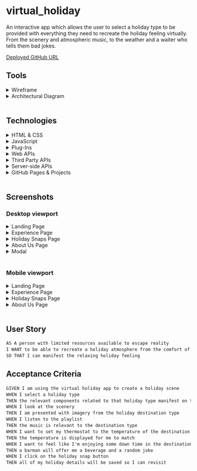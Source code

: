 # virtual_holiday

An interactive app which allows the user to select a holiday type to be provided with everything they need to recreate the holiday feeling virtually.
From the scenery and atmospheric music, to the weather and a waiter who tells them bad jokes.

[Deployed GitHub URL](...)

## Tools

<details>
<summary>Wireframe</summary>

![experience-page](./assets/screenshots/wireframe.png)

</details>

<details>
<summary>Architectural Diagram</summary>

![experience-page](./assets/screenshots/ad.png)

</details>
</br>

## Technologies

<details>
<summary>HTML & CSS</summary>
- Video
- Audio
- Bulma frameworks
- Media queries
- Variables
- Responsiveness
- FontAwesome
</details>

<details>
<summary>JavaScript</summary>
  - Event Listeners
  - Template Strings
  - Conditional Statements
</details>

<details>
<summary>Plug-Ins</summary>
  - Typewriter
  - Unique IDs
</details>

<details>
<summary>Web APIs</summary>
  - Document Object Model
  - Local Storage
</details>

<details>
<summary>Third Party APIs</summary>
  - jQuery
  - OneCall Weather
  - Rapid API
  - FontAwesome
</details>

<details>
<summary>Server-side APIs</summary>
  - Fetch
</details>

<details>
<summary>GitHub Pages & Projects</summary>
  - Kanban board
  - Tickets
  - Assignees
</details>
</br>

## Screenshots

### Desktop viewport

<details>
<summary>Landing Page</summary>

![landing-page](./assets/screenshots/landing-desktop.png)

</details>

<details>
<summary>Experience Page</summary>

![experience-page](./assets/screenshots/experience-desktop.png)

</details>

<details>
<summary>Holiday Snaps Page</summary>

![snaps-page](...)

</details>

<details>
<summary>About Us Page</summary>

![about-us-page](./assets/screenshots/about-us-desktop.png)

</details>

<details>
<summary>Modal</summary>

![modal](./assets/screenshots/modal.png)

</details>
</br>

### Mobile viewport

<details>
<summary>Landing Page</summary>

![landing-page](./assets/screenshots/landing-mob.png)

</details>

<details>
<summary>Experience Page</summary>

![experience-page](./assets/screenshots/experience-mobile.png)

</details>

<details>
<summary>Holiday Snaps Page</summary>

![snaps-page](...)

</details>

<details>
<summary>About Us Page</summary>

![about-us-page](./assets/screenshots/about-us-mobile.png)

</details>

</br>

## User Story

```md
AS A person with limited resources available to escape reality
I WANT to be able to recreate a holiday atmosphere from the comfort of my own home
SO THAT I can manifest the relaxing holiday feeling
```

## Acceptance Criteria

```md
GIVEN I am using the virtual holiday app to create a holiday scene
WHEN I select a holiday type
THEN the relevant components related to that holiday type manifest on the page
WHEN I look at the scenery
THEN I am presented with imagery from the holiday destination type
WHEN I listen to the playlist
THEN the music is relevant to the destination type
WHEN I want to set my thermostat to the temperature of the destination
THEN the temperature is displayed for me to match
WHEN I want to feel like I'm enjoying some down time in the destination
THEN a barman will offer me a beverage and a random joke
WHEN I click on the holiday snap button
THEN all of my holiday details will be saved so I can revisit
```
